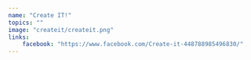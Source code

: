 ```yaml
---
name: "Create IT!"
topics: ""
image: "createit/createit.png"
links: 
    facebook: "https://www.facebook.com/Create-it-448788985496830/"
---
```

